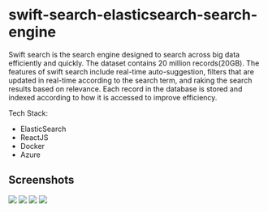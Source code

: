 # swift-search-elasticsearch-search-engine

Swift search is the search engine designed to search across big data efficiently and quickly. The dataset contains 20 million records(20GB). The features of swift search include real-time auto-suggestion, filters that are updated in real-time according to the search term, and raking the search results based on relevance. Each record in the database is stored and indexed according to how it is accessed to improve efficiency.


Tech Stack:
- ElasticSearch
- ReactJS
- Docker
- Azure


## Screenshots

<img src="https://res.cloudinary.com/dncxcfzql/image/upload/v1651783598/projects/swift-search/swift_search_1_cpfmrs.png">
<img src="https://res.cloudinary.com/dncxcfzql/image/upload/v1651783598/projects/swift-search/swift_search_2_bsdivx.png">
<img src="https://res.cloudinary.com/dncxcfzql/image/upload/v1651783598/projects/swift-search/swift_search_4_orpgip.png">
<img src="https://res.cloudinary.com/dncxcfzql/image/upload/v1651783598/projects/swift-search/swift_search_3_dfygs1.png">
